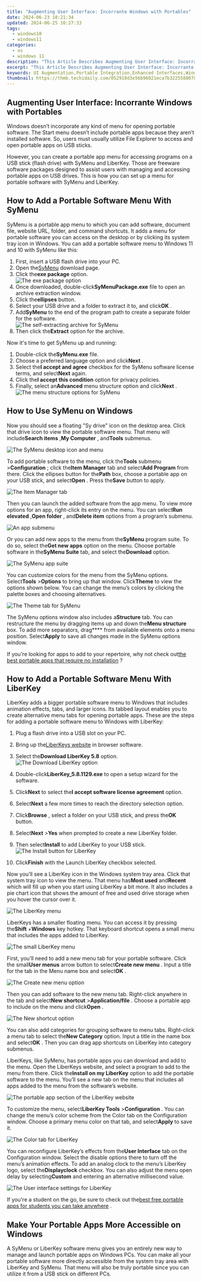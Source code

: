 ```yaml
---
title: "Augmenting User Interface: Incorrante Windows with Portables"
date: 2024-06-23 18:21:34
updated: 2024-06-25 10:27:33
tags:
  - windows10
  - windows11
categories:
  - os
  - windows 11
description: "This Article Describes Augmenting User Interface: Incorrante Windows with Portables"
excerpt: "This Article Describes Augmenting User Interface: Incorrante Windows with Portables"
keywords: UI Augmentation,Portable Integration,Enhanced Interfaces,Window Merging,Portable Windows,Interface Expansion,Hands-On UX
thumbnail: https://thmb.techidaily.com/052918d3e56b96021eca7b3225588078d8b2ee409e0b799bdcb8f9f006f59b01.jpg
---
```


## Augmenting User Interface: Incorrante Windows with Portables

 Windows doesn’t incorporate any kind of menu for opening portable software. The Start menu doesn’t include portable apps because they aren’t installed software. So, users must usually utilize File Explorer to access and open portable apps on USB sticks.

 However, you can create a portable app menu for accessing programs on a USB stick (flash drive) with SyMenu and LiberKey. Those are freeware software packages designed to assist users with managing and accessing portable apps on USB drives. This is how you can set up a menu for portable software with SyMenu and LiberKey.

## How to Add a Portable Software Menu With SyMenu

 SyMenu is a portable app menu to which you can add software, document file, website URL, folder, and command shortcuts. It adds a menu for portable software you can access on the desktop or by clicking its system tray icon in Windows. You can add a portable software menu to Windows 11 and 10 with SyMenu like this:

1. First, insert a USB flash drive into your PC.
2. Open the[SyMenu](https://www.ugmfree.it/SyMenuDownload.aspx) download page.
3. Click the**exe package** option.  
![The exe package option](https://static1.makeuseofimages.com/wordpress/wp-content/uploads/2022/11/the-exe-package-option.jpg)
4. Once downloaded, double-click**SyMenuPackage.exe** file to open an archive extraction window.
5. Click the**ellipses** button.
6. Select your USB drive and a folder to extract it to, and click**OK** .
7. Add**SyMenu** to the end of the program path to create a separate folder for the software.  
![The self-extracting archive for SyMenu](https://static1.makeuseofimages.com/wordpress/wp-content/uploads/2022/11/self-extracthing-archive.jpg)
8. Then click the**Extract** option for the archive.

Now it's time to get SyMenu up and running:

1. Double-click the**SyMenu.exe** file.
2. Choose a preferred language option and click**Next** .
3. Select the**I accept and agree** checkbox for the SyMenu software license terms, and select**Next** again.
4. Click the**I accept this condition** option for privacy policies.
5. Finally, select an**Advanced** menu structure option and click**Next** .  
![The menu structure options for SyMenu](https://static1.makeuseofimages.com/wordpress/wp-content/uploads/2022/11/the-menu-options.jpg)

## How to Use SyMenu on Windows

 Now you should see a floating "Sy drive" icon on the desktop area. Click that drive icon to view the portable software menu. That menu will include**Search items** ,**My Computer** , and**Tools** submenus.

![The SyMenu desktop icon and menu](https://static1.makeuseofimages.com/wordpress/wp-content/uploads/2022/11/the-symenu-icon.jpg)

 To add portable software to the menu, click the**Tools** submenu >**Configuration** ; click the**Item Manager** tab and select**Add Program** from there. Click the ellipses button for the**Path** box, choose a portable app on your USB stick, and select**Open** . Press the**Save** button to apply.

![The Item Manager tab](https://static1.makeuseofimages.com/wordpress/wp-content/uploads/2022/11/the-item-manager.jpg)

 Then you can launch the added software from the app menu. To view more options for an app, right-click its entry on the menu. You can select**Run elevated** ,**Open folder** , and**Delete item** options from a program’s submenu.

![An app submenu](https://static1.makeuseofimages.com/wordpress/wp-content/uploads/2022/11/program-options.jpg)

 Or you can add new apps to the menu from the**SyMenu** program suite. To do so, select the**Get new apps** option on the menu. Choose portable software in the**SyMenu Suite** tab, and select the**Download** option.

![The SyMenu app suite](https://static1.makeuseofimages.com/wordpress/wp-content/uploads/2022/11/the-symenu-suite.jpg)

 You can customize colors for the menu from the SyMenu options. Select**Tools** \>**Options** to bring up that window. Click**Theme** to view the options shown below. You can change the menu’s colors by clicking the palette boxes and choosing alternatives.

![The Theme tab for SyMenu](https://static1.makeuseofimages.com/wordpress/wp-content/uploads/2022/11/the-theme-tab.jpg)

 The SyMenu options window also includes a**Structure** tab. You can restructure the menu by dragging items up and down the**Menu structure** box. To add more separators, drag**<Separator>** from available elements onto a menu position. Select**Apply** to save all changes made in the SyMenu options window.

 If you're looking for apps to add to your repertoire, why not check out[the best portable apps that require no installation](https://www.makeuseof.com/tag/best-portable-apps/) ?

## How to Add a Portable Software Menu With LiberKey

 LiberKey adds a bigger portable software menu to Windows that includes animation effects, tabs, and larger icons. Its tabbed layout enables you to create alternative menu tabs for opening portable apps. These are the steps for adding a portable software menu to Windows with LiberKey:

1. Plug a flash drive into a USB slot on your PC.
2. Bring up the[LiberKeys website](https://www.liberkey.com/) in browser software.
3. Select the**Download LiberKey 5.8** option.  
![The Download LiberKey option](https://static1.makeuseofimages.com/wordpress/wp-content/uploads/2022/11/download-liberkay-option.jpg)
4. Double-click**LiberKey\_5.8.1129.exe** to open a setup wizard for the software.
5. Click**Next** to select the**I accept software license agreement** option.

1. Select**Next** a few more times to reach the directory selection option.
2. Click**Browse** , select a folder on your USB stick, and press the**OK** button.
3. Select**Next** \>**Yes** when prompted to create a new LiberKey folder.
4. Then select**Install** to add LiberKey to your USB stick.  
![The Install button for LiberKey](https://static1.makeuseofimages.com/wordpress/wp-content/uploads/2022/11/the-install-option2.jpg)
5. Click**Finish** with the Launch LiberKey checkbox selected.

 Now you’ll see a LiberKey icon in the Windows system tray area. Click that system tray icon to view the menu. That menu has**Most used** and**Recent** which will fill up when you start using LiberKey a bit more. It also includes a pie chart icon that shows the amount of free and used drive storage when you hover the cursor over it.

![The LiberKey menu](https://static1.makeuseofimages.com/wordpress/wp-content/uploads/2022/11/the-liberkey-menu.jpg)

 LiberKeys has a smaller floating menu. You can access it by pressing the**Shift** +**Windows** key hotkey. That keyboard shortcut opens a small menu that includes the apps added to LiberKey.

![The small LiberKey menu](https://static1.makeuseofimages.com/wordpress/wp-content/uploads/2022/11/the-small-liberkey-menu.jpg)

 First, you’ll need to add a new menu tab for your portable software. Click the small**User menus** arrow button to select**Create new menu** . Input a title for the tab in the Menu name box and select**OK** .

![The Create new menu option](https://static1.makeuseofimages.com/wordpress/wp-content/uploads/2022/11/the-delete-current-item-option.jpg)

 Then you can add software to the new menu tab. Right-click anywhere in the tab and select**New shortcut** \>**Application/file** . Choose a portable app to include on the menu and click**Open** .

![The New shortcut option](https://static1.makeuseofimages.com/wordpress/wp-content/uploads/2022/11/the-new-shortcut-submenu.jpg)

 You can also add categories for grouping software to menu tabs. Right-click a menu tab to select the**New Category** option. Input a title in the name box and select**OK** . Then you can drag app shortcuts on LiberKey into category submenus.

 LiberKeys, like SyMenu, has portable apps you can download and add to the menu. Open the LiberKeys website, and select a program to add to the menu from there. Click the**Install on my LiberKey** option to add the portable software to the menu. You’ll see a new tab on the menu that includes all apps added to the menu from the software’s website.

![The portable app section of the LiberKey website](https://static1.makeuseofimages.com/wordpress/wp-content/uploads/2022/11/the-liberkey-website.jpg)

 To customize the menu, select**LiberKey Tools** \>**Configuration** . You can change the menu’s color scheme from the Color tab on the Configuration window. Choose a primary menu color on that tab, and select**Apply** to save it.

![The Color tab for LiberKey](https://static1.makeuseofimages.com/wordpress/wp-content/uploads/2022/11/the-liberkey-color-tab.jpg)

 You can reconfigure LiberKey’s effects from the**User Interface** tab on the Configuration window. Select the disable options there to turn off the menu’s animation effects. To add an analog clock to the menu’s LiberKey logo, select the**Displayclock** checkbox. You can also adjust the menu open delay by selecting**Custom** and entering an alternative millisecond value.

![The User interface settings for LiberKey](https://static1.makeuseofimages.com/wordpress/wp-content/uploads/2022/11/the-user-interface-settings.jpg)

 If you're a student on the go, be sure to check out the[best free portable apps for students you can take anywhere](https://www.makeuseof.com/free-portable-apps-for-students/) .

## Make Your Portable Apps More Accessible on Windows

 A SyMenu or LiberKey software menu gives you an entirely new way to manage and launch portable apps on Windows PCs. You can make all your portable software more directly accessible from the system tray area with LiberKey and SyMenu. That menu will also be truly portable since you can utilize it from a USB stick on different PCs.

<ins class="adsbygoogle"
     style="display:block"
     data-ad-format="autorelaxed"
     data-ad-client="ca-pub-7571918770474297"
     data-ad-slot="1223367746"></ins>



<ins class="adsbygoogle"
     style="display:block"
     data-ad-client="ca-pub-7571918770474297"
     data-ad-slot="8358498916"
     data-ad-format="auto"
     data-full-width-responsive="true"></ins>
